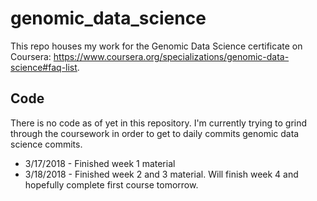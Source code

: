 # genomic_data_science
This repo houses my work for the Genomic Data Science certificate on Coursera: https://www.coursera.org/specializations/genomic-data-science#faq-list.

## Code
There is no code as of yet in this repository. I'm currently trying to grind through the coursework in order to get to daily commits genomic data science commits.
* 3/17/2018 - Finished week 1 material
* 3/18/2018 - Finished week 2 and 3 material. Will finish week 4 and hopefully complete first course tomorrow.
